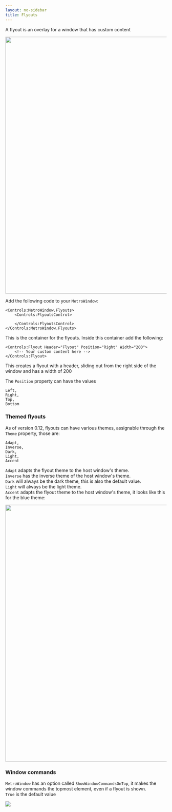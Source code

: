 ```yaml
---
layout: no-sidebar
title: Flyouts
---
```


A flyout is an overlay for a window that has custom content

<img src="{{site.baseurl}}/images/flyout-demo-dark.png" style="width: 800px;"/>

Add the following code to your `MetroWindow`:

    <Controls:MetroWindow.Flyouts>
        <Controls:FlyoutsControl>
            
        </Controls:FlyoutsControl>
    </Controls:MetroWindow.Flyouts>
    
This is the container for the flyouts.
Inside this container add the following:

    <Controls:Flyout Header="Flyout" Position="Right" Width="200">
        <!-- Your custom content here -->
    </Controls:Flyout>
    
This creates a flyout with a header, sliding out from the right side of the window and has a width of 200

The `Position` property can have the values

    Left,
    Right,
    Top,
    Bottom


### Themed flyouts
As of version 0.12, flyouts can have various themes, assignable through the `Theme` property, those are:

    Adapt,
    Inverse,
    Dark,
    Light,
    Accent

`Adapt` adapts the flyout theme to the host window's theme.  
`Inverse` has the inverse theme of the host window's theme.  
`Dark` will always be the dark theme, this is also the default value.  
`Light` will always be the light theme.  
`Accent` adapts the flyout theme to the host window's theme, it looks like this for the blue theme:

<img src="{{site.baseurl}}/images/flyout-demo-accent.png" style="width: 800px;"/>

### Window commands
`MetroWindow` has an option called `ShowWindowCommandsOnTop`, it makes the window commands the topmost element, even if a flyout is shown.  
`True` is the default value

![]({{site.baseurl}}/images/showwindowcommandsontop.png)